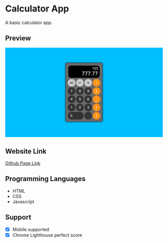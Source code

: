 # Calculator App
A basic calculator app.

## Preview
![Preview](/images/preview.png)

## Website Link
[Github Page Link](https://cyoung-sudo.github.io/calculator-app/)

## Programming Languages
* HTML
* CSS
* Javascript

## Support
- [x] Mobile supported
- [x] Chrome Lighthouse perfect score
